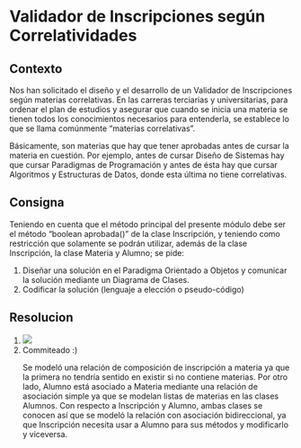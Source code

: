 <h1>Validador de Inscripciones según Correlatividades</h1>

<h2>Contexto</h2>
<p>Nos han solicitado el diseño y el desarrollo de un Validador de Inscripciones según materias correlativas.
En las carreras terciarias y universitarias, para ordenar el plan de estudios y asegurar que cuando se inicia
una materia se tienen todos los conocimientos necesarios para entenderla, se establece lo que se llama
comúnmente “materias correlativas”.</p>
<p>Básicamente, son materias que hay que tener aprobadas antes de
cursar la materia en cuestión. Por ejemplo, antes de cursar Diseño de Sistemas hay que cursar Paradigmas
de Programación y antes de ésta hay que cursar Algoritmos y Estructuras de Datos, donde esta última no
tiene correlativas.</p>

<h2>Consigna</h2>
<p>Teniendo en cuenta que el método principal del presente módulo debe ser el método “boolean
aprobada()” de la clase Inscripción, y teniendo como restricción que solamente se podrán utilizar,
además de la clase Inscripción, la clase Materia y Alumno; se pide:
<ol>
  <li>Diseñar una solución en el Paradigma Orientado a Objetos y comunicar la solución mediante un Diagrama de Clases.</li>
  <li>Codificar la solución (lenguaje a elección o pseudo-código)</li>
</ol>
</p>

<h2>Resolucion</h2>
<ol>
  <li><img src="https://user-images.githubusercontent.com/48871266/230229454-a984f51a-309a-4c44-a2ce-bd6963712e9e.png"></li>
  <li>Commiteado :)</li>
  <p>Se modeló una relación de composición de inscripción a materia ya que la primera no tendría sentido en existir si no contiene materias. Por otro lado, Alumno está asociado a Materia mediante una relación de asociación simple ya que se modelan listas de materias en las clases Alumnos. Con respecto a Inscripción y Alumno, ambas clases se conocen así que se modeló la relación con asociación bidireccional, ya que Inscripción necesita usar a Alumno para sus métodos y modificarlo y viceversa.
</ol>
</p>

 

